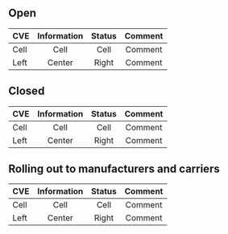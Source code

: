 Open
--------


| CVE | Information | Status  | Comment
| :--- | :----: | :----: | :----: |
| Cell | Cell   | Cell  | Comment |
| Left | Center | Right | Comment |


Closed
--------


| CVE | Information | Status  | Comment
| :--- | :----: | :----: | :----: |
| Cell | Cell   | Cell  | Comment |
| Left | Center | Right | Comment |




Rolling out to manufacturers and carriers
--------

| CVE | Information | Status  | Comment
| :--- | :----: | :----: | :----: |
| Cell | Cell   | Cell  | Comment |
| Left | Center | Right | Comment |


